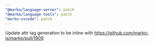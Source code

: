```yaml
---
"@marko/language-server": patch
"@marko/language-tools": patch
"marko-vscode": patch
---
```


Update attr tag generation to be inline with https://github.com/marko-js/marko/pull/1909.
